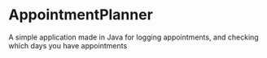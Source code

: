 # AppointmentPlanner
A simple application made in Java for logging appointments, and checking which days you have appointments
